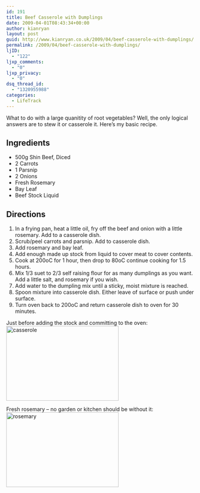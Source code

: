 ```yaml
---
id: 191
title: Beef Casserole with Dumplings
date: 2009-04-01T08:43:34+00:00
author: kianryan
layout: post
guid: http://www.kianryan.co.uk/2009/04/beef-casserole-with-dumplings/
permalink: /2009/04/beef-casserole-with-dumplings/
ljID:
  - "122"
ljxp_comments:
  - "0"
ljxp_privacy:
  - "0"
dsq_thread_id:
  - "1320955988"
categories:
  - LifeTrack
---
```

What to do with a large quanitity of root vegetables? Well, the only logical answers are to stew it or casserole it. Here&#8217;s my basic recipe.

## Ingredients

  * 500g Shin Beef, Diced
  * 2 Carrots
  * 1 Parsnip
  * 2 Onions
  * Fresh Rosemary
  * Bay Leaf
  * Beef Stock Liquid

## Directions

  1. In a frying pan, heat a little oil, fry off the beef and onion with a little rosemary. Add to a casserole dish.
  2. Scrub/peel carrots and parsnip. Add to casserole dish.
  3. Add rosemary and bay leaf.
  4. Add enough made up stock from liquid to cover meat to cover contents.
  5. Cook at 200oC for 1 hour, then drop to 80oC continue cooking for 1.5 hours.
  6. Mix 1/3 suet to 2/3 self raising flour for as many dumplings as you want. Add a little salt, and rosemary if you wish.
  7. Add water to the dumpling mix until a sticky, moist mixture is reached.
  8. Spoon mixture into casserole dish. Either leave of surface or push under surface.
  9. Turn oven back to 200oC and return casserole dish to oven for 30 minutes.

Just before adding the stock and committing to the oven: <img src="http://www.kianryan.co.uk/wp-content/uploads/2009/04/casserole-300x200.jpg" alt="casserole" title="casserole" width="300" height="200" class="alignnone size-medium wp-image-193" srcset="http://www.kianryan.co.uk/wp-content/uploads/2009/04/casserole-300x200.jpg 300w, http://www.kianryan.co.uk/wp-content/uploads/2009/04/casserole.jpg 1024w" sizes="(max-width: 300px) 100vw, 300px" />

Fresh rosemary &#8211; no garden or kitchen should be without it: <img src="http://www.kianryan.co.uk/wp-content/uploads/2009/04/rosemary-300x200.jpg" alt="rosemary" title="rosemary" width="300" height="200" class="alignnone size-medium wp-image-194" srcset="http://www.kianryan.co.uk/wp-content/uploads/2009/04/rosemary-300x200.jpg 300w, http://www.kianryan.co.uk/wp-content/uploads/2009/04/rosemary.jpg 1024w" sizes="(max-width: 300px) 100vw, 300px" />